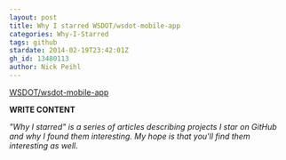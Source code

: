 ```yaml
---
layout: post
title: Why I starred WSDOT/wsdot-mobile-app
categories: Why-I-Starred
tags: github
stardate: 2014-02-19T23:42:01Z
gh_id: 13480113
author: Nick Peihl
---
```


[WSDOT/wsdot-mobile-app](star.repo.html_url)

**WRITE CONTENT**

*"Why I starred" is a series of articles describing projects I star on GitHub and why I found them interesting. My hope is that you'll find them interesting as well.*

